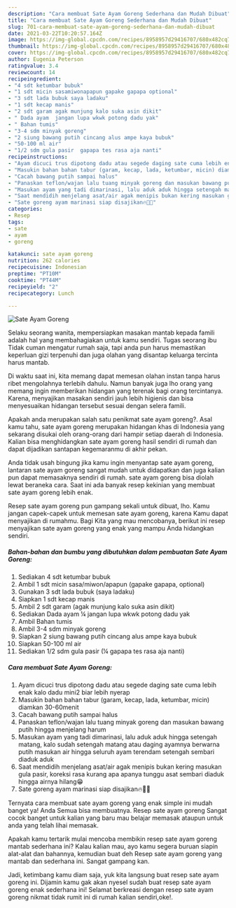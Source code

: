 ```yaml
---
description: "Cara membuat Sate Ayam Goreng Sederhana dan Mudah Dibuat"
title: "Cara membuat Sate Ayam Goreng Sederhana dan Mudah Dibuat"
slug: 701-cara-membuat-sate-ayam-goreng-sederhana-dan-mudah-dibuat
date: 2021-03-22T10:20:57.164Z
image: https://img-global.cpcdn.com/recipes/8958957d29416707/680x482cq70/sate-ayam-goreng-foto-resep-utama.jpg
thumbnail: https://img-global.cpcdn.com/recipes/8958957d29416707/680x482cq70/sate-ayam-goreng-foto-resep-utama.jpg
cover: https://img-global.cpcdn.com/recipes/8958957d29416707/680x482cq70/sate-ayam-goreng-foto-resep-utama.jpg
author: Eugenia Peterson
ratingvalue: 3.4
reviewcount: 14
recipeingredient:
- "4 sdt ketumbar bubuk"
- "1 sdt micin sasamiwonapapun gapake gapapa optional"
- "3 sdt lada bubuk saya ladaku"
- "1 sdt kecap manis"
- "2 sdt garam agak munjung kalo suka asin dikit"
- " Dada ayam  jangan lupa wkwk potong dadu yak"
- " Bahan tumis"
- "3-4 sdm minyak goreng"
- "2 siung bawang putih cincang alus ampe kaya bubuk"
- "50-100 ml air"
- "1/2 sdm gula pasir  gapapa tes rasa aja nanti"
recipeinstructions:
- "Ayam dicuci trus dipotong dadu atau segede daging sate cuma lebih enak kalo dadu mini2 biar lebih nyerap"
- "Masukin bahan bahan tabur (garam, kecap, lada, ketumbar, micin) diamkan 30-60menit"
- "Cacah bawang putih sampai halus"
- "Panaskan teflon/wajan lalu tuang minyak goreng dan masukan bawang putih hingga menjelang harum"
- "Masukan ayam yang tadi dimarinasi, lalu aduk aduk hingga setengah matang, kalo sudah setengah matang atau daging ayamnya berwarna putih masukan air hingga seluruh ayam terendam setengah sembari diaduk aduk"
- "Saat mendidih menjelang asat/air agak menipis bukan kering masukan gula pasir, koreksi rasa kurang apa apanya tunggu asat sembari diaduk hingga airnya hilang😁"
- "Sate goreng ayam marinasi siap disajikan🔥🤘😎"
categories:
- Resep
tags:
- sate
- ayam
- goreng

katakunci: sate ayam goreng 
nutrition: 262 calories
recipecuisine: Indonesian
preptime: "PT10M"
cooktime: "PT44M"
recipeyield: "2"
recipecategory: Lunch

---
```



![Sate Ayam Goreng](https://img-global.cpcdn.com/recipes/8958957d29416707/680x482cq70/sate-ayam-goreng-foto-resep-utama.jpg)

Selaku seorang wanita, mempersiapkan masakan mantab kepada famili adalah hal yang membahagiakan untuk kamu sendiri. Tugas seorang ibu Tidak cuman mengatur rumah saja, tapi anda pun harus memastikan keperluan gizi terpenuhi dan juga olahan yang disantap keluarga tercinta harus mantab.

Di waktu  saat ini, kita memang dapat memesan olahan instan tanpa harus ribet mengolahnya terlebih dahulu. Namun banyak juga lho orang yang memang ingin memberikan hidangan yang terenak bagi orang tercintanya. Karena, menyajikan masakan sendiri jauh lebih higienis dan bisa menyesuaikan hidangan tersebut sesuai dengan selera famili. 



Apakah anda merupakan salah satu penikmat sate ayam goreng?. Asal kamu tahu, sate ayam goreng merupakan hidangan khas di Indonesia yang sekarang disukai oleh orang-orang dari hampir setiap daerah di Indonesia. Kalian bisa menghidangkan sate ayam goreng hasil sendiri di rumah dan dapat dijadikan santapan kegemaranmu di akhir pekan.

Anda tidak usah bingung jika kamu ingin menyantap sate ayam goreng, lantaran sate ayam goreng sangat mudah untuk didapatkan dan juga kalian pun dapat memasaknya sendiri di rumah. sate ayam goreng bisa diolah lewat beraneka cara. Saat ini ada banyak resep kekinian yang membuat sate ayam goreng lebih enak.

Resep sate ayam goreng pun gampang sekali untuk dibuat, lho. Kamu jangan capek-capek untuk memesan sate ayam goreng, karena Kamu dapat menyajikan di rumahmu. Bagi Kita yang mau mencobanya, berikut ini resep menyajikan sate ayam goreng yang enak yang mampu Anda hidangkan sendiri.

<!--inarticleads1-->

##### Bahan-bahan dan bumbu yang dibutuhkan dalam pembuatan Sate Ayam Goreng:

1. Sediakan 4 sdt ketumbar bubuk
1. Ambil 1 sdt micin sasa/miwon/apapun (gapake gapapa, optional)
1. Gunakan 3 sdt lada bubuk (saya ladaku)
1. Siapkan 1 sdt kecap manis
1. Ambil 2 sdt garam (agak munjung kalo suka asin dikit)
1. Sediakan  Dada ayam ¼ jangan lupa wkwk potong dadu yak
1. Ambil  Bahan tumis
1. Ambil 3-4 sdm minyak goreng
1. Siapkan 2 siung bawang putih cincang alus ampe kaya bubuk
1. Siapkan 50-100 ml air
1. Sediakan 1/2 sdm gula pasir (¼ gapapa tes rasa aja nanti)




<!--inarticleads2-->

##### Cara membuat Sate Ayam Goreng:

1. Ayam dicuci trus dipotong dadu atau segede daging sate cuma lebih enak kalo dadu mini2 biar lebih nyerap
1. Masukin bahan bahan tabur (garam, kecap, lada, ketumbar, micin) diamkan 30-60menit
1. Cacah bawang putih sampai halus
1. Panaskan teflon/wajan lalu tuang minyak goreng dan masukan bawang putih hingga menjelang harum
1. Masukan ayam yang tadi dimarinasi, lalu aduk aduk hingga setengah matang, kalo sudah setengah matang atau daging ayamnya berwarna putih masukan air hingga seluruh ayam terendam setengah sembari diaduk aduk
1. Saat mendidih menjelang asat/air agak menipis bukan kering masukan gula pasir, koreksi rasa kurang apa apanya tunggu asat sembari diaduk hingga airnya hilang😁
1. Sate goreng ayam marinasi siap disajikan🔥🤘😎




Ternyata cara membuat sate ayam goreng yang enak simple ini mudah banget ya! Anda Semua bisa membuatnya. Resep sate ayam goreng Sangat cocok banget untuk kalian yang baru mau belajar memasak ataupun untuk anda yang telah lihai memasak.

Apakah kamu tertarik mulai mencoba membikin resep sate ayam goreng mantab sederhana ini? Kalau kalian mau, ayo kamu segera buruan siapin alat-alat dan bahannya, kemudian buat deh Resep sate ayam goreng yang mantab dan sederhana ini. Sangat gampang kan. 

Jadi, ketimbang kamu diam saja, yuk kita langsung buat resep sate ayam goreng ini. Dijamin kamu gak akan nyesel sudah buat resep sate ayam goreng enak sederhana ini! Selamat berkreasi dengan resep sate ayam goreng nikmat tidak rumit ini di rumah kalian sendiri,oke!.

